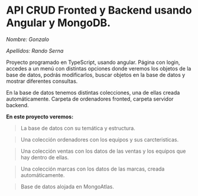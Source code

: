 # API CRUD Fronted y Backend usando Angular y MongoDB.

*Nombre: Gonzalo*

*Apellidos: Rando Serna*

Proyecto programado en TypeScript, usando angular. Página con login, accedes a un menú con distintas opciones donde veremos los objetos de la base de datos, podrás modificarlos, buscar objetos en la base de datos y mostrar diferentes consultas.

En la base de datos tenemos distintas colecciones, una de ellas creada automáticamente.
Carpeta de ordenadores fronted, carpeta servidor backend.


**En este proyecto veremos:**

>La base de datos con su temática y estructura.

>Una colección ordenadores con los equipos y sus carcteristicas.

>Una colección ventas con los datos de las ventas y los equipos que hay dentro de ellas.

>Una colección marcas con los datos de las marcas, creada automáticamente.

>Base de datos alojada en MongoAtlas.

